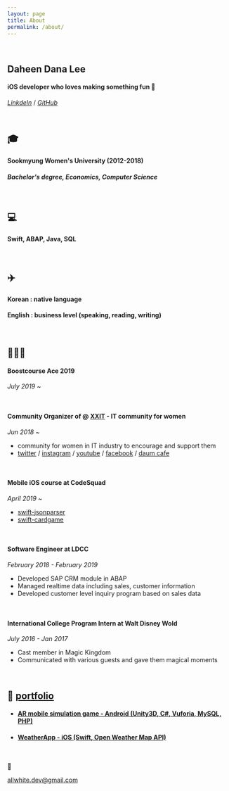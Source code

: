 ```yaml
---
layout: page
title: About
permalink: /about/
---
```




&nbsp;

## Daheen Dana Lee 

#### iOS developer who loves making something fun 🤪

[*LinkdeIn*](https://www.linkedin.com/in/daheen-dana-lee-622bb1189/) / [*GitHub*](https://github.com/daheenallwhite)

&nbsp;

## :mortar_board:

#### Sookmyung Women's University (2012-2018)

##### Bachelor's degree, Economics, Computer Science

&nbsp;

## :computer:

#### Swift, ABAP, Java, SQL

&nbsp;

## :airplane:

#### Korean : native language

#### English : business level (speaking, reading, writing)

&nbsp;

## 🏃🏻‍♀️ 

#### Boostcourse Ace 2019

*July 2019 ~*

&nbsp;

#### Community Organizer of @ [XXIT](https://twitter.com/officialXXIT) - IT community for women

*Jun 2018 ~*

- community for women in IT industry to encourage and support them
- [twitter](https://twitter.com/officialXXIT) / [instagram](https://www.instagram.com/xxit.official/) / [youtube]( https://youtu.be/f9mGQEGHSkM) / [facebook](https://www.facebook.com/xxit.official/) / [daum cafe](https://cafe.daum.net/xxit)

&nbsp;

#### Mobile iOS course at CodeSquad

*April 2019 ~*

- [swift-jsonparser](https://github.com/daheenallwhite/swift-jsonparser)
- [swift-cardgame](https://github.com/daheenallwhite/swift-cardgame)

&nbsp;

#### Software Engineer at LDCC

*February 2018 - February 2019* 

- Developed SAP CRM module in ABAP 
- Managed realtime data including sales, customer information 
- Developed customer level inquiry program based on sales data

&nbsp;

#### International College Program Intern at Walt Disney Wold

*July 2016 - Jan 2017*

- Cast member in Magic Kingdom
- Communicated with various guests and gave them magical moments

&nbsp;

## :open_file_folder: [portfolio](https://daheenallwhite.github.io/portfolio/)

- #### [AR mobile simulation game - Android (Unity3D, C#, Vuforia, MySQL, PHP)](https://github.com/daheenallwhite/ARSimulationGame_SnowFlake)

- #### [WeatherApp - iOS (Swift, Open Weather Map API)](https://github.com/daheenallwhite/WeatherApp)

&nbsp;

:envelope_with_arrow:

allwhite.dev@gmail.com
